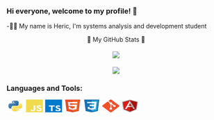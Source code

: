### Hi everyone, welcome to my profile! 👋
-👩‍💻 My name is Heric, I'm systems analysis and development student

<div align="center"> 💫 My GitHub Stats 💫</div>
<br>
<div align="center">
  <img align="center" src="https://github-readme-stats.vercel.app/api?username=Hericlisboa&show_icons=true&theme=tokyonight"/>
 </div>
  <br>
  
  <div align="center">
  <img align="center" src="https://github-readme-stats.vercel.app/api/top-langs/?username=HunterDrakar&layout=compact&theme=tokyonight"/>
</div>


### Languages and Tools:
<div>
<img align="center" alt="Hunter-Python" height="30" width="40" src="https://raw.githubusercontent.com/devicons/devicon/master/icons/python/python-original.svg">
<img align="center" alt="Hunter-Js" height="30" width="40" src="https://raw.githubusercontent.com/devicons/devicon/master/icons/javascript/javascript-plain.svg">
<img align="center" alt="Hunter-Ts" height="30" width="40" src="https://raw.githubusercontent.com/devicons/devicon/master/icons/typescript/typescript-plain.svg">
<img align="center" alt="Hunter-HTML" height="30" width="40" src="https://raw.githubusercontent.com/devicons/devicon/master/icons/html5/html5-original.svg">
<img align="center" alt="Hunter-CSS" height="30" width="40" src="https://raw.githubusercontent.com/devicons/devicon/master/icons/css3/css3-original.svg">
<img align="center" alt="Hunter-Git" height="30" width="40" src="https://raw.githubusercontent.com/devicons/devicon/master/icons/git/git-original.svg">
<img align="center" alt="Hunter-Angular" height="30" width="40" src="https://raw.githubusercontent.com/devicons/devicon/master/icons/angularjs/angularjs-original.svg"
</div>
          
          
          
         
